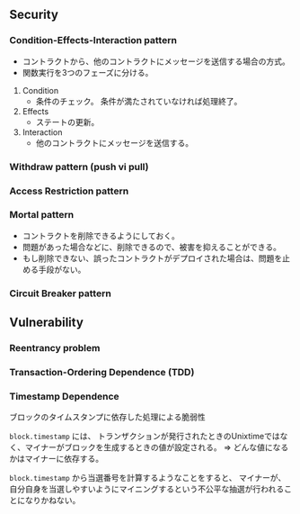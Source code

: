 ## Security

### Condition-Effects-Interaction pattern

* コントラクトから、他のコントラクトにメッセージを送信する場合の方式。
* 関数実行を3つのフェーズに分ける。

1. Condition
    * 条件のチェック。 条件が満たされていなければ処理終了。
1. Effects
    * ステートの更新。
1. Interaction
    * 他のコントラクトにメッセージを送信する。

### Withdraw pattern (push vi pull)

### Access Restriction pattern

### Mortal pattern

* コントラクトを削除できるようにしておく。
* 問題があった場合などに、削除できるので、被害を抑えることができる。
* もし削除できない、誤ったコントラクトがデプロイされた場合は、問題を止める手段がない。

### Circuit Breaker pattern

## Vulnerability

### Reentrancy problem

### Transaction-Ordering Dependence (TDD)

### Timestamp Dependence

ブロックのタイムスタンプに依存した処理による脆弱性

`block.timestamp` には、 トランザクションが発行されたときのUnixtimeではなく、マイナーがブロックを生成するときの値が設定される。
 => どんな値になるかはマイナーに依存する。
 
`block.timestamp` から当選番号を計算するようなことをすると、
マイナーが、自分自身を当選しやすいようにマイニングするという不公平な抽選が行われることになりかねない。

